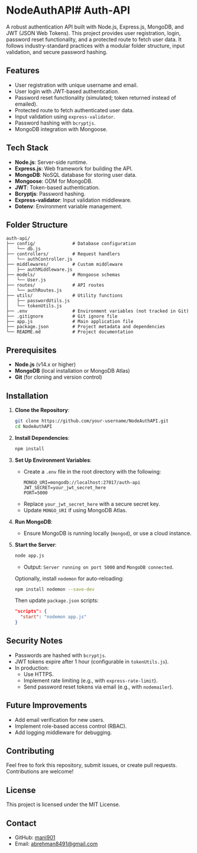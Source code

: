 # NodeAuthAPI# Auth-API

A robust authentication API built with Node.js, Express.js, MongoDB, and JWT (JSON Web Tokens). This project provides user registration, login, password reset functionality, and a protected route to fetch user data. It follows industry-standard practices with a modular folder structure, input validation, and secure password hashing.

## Features
- User registration with unique username and email.
- User login with JWT-based authentication.
- Password reset functionality (simulated; token returned instead of emailed).
- Protected route to fetch authenticated user data.
- Input validation using `express-validator`.
- Password hashing with `bcryptjs`.
- MongoDB integration with Mongoose.

## Tech Stack
- **Node.js**: Server-side runtime.
- **Express.js**: Web framework for building the API.
- **MongoDB**: NoSQL database for storing user data.
- **Mongoose**: ODM for MongoDB.
- **JWT**: Token-based authentication.
- **Bcryptjs**: Password hashing.
- **Express-validator**: Input validation middleware.
- **Dotenv**: Environment variable management.

## Folder Structure
```
auth-api/
├── config/              # Database configuration
│   └── db.js
├── controllers/         # Request handlers
│   └── authController.js
├── middlewares/         # Custom middleware
│   ├── authMiddleware.js
├── models/              # Mongoose schemas
│   └── User.js
├── routes/              # API routes
│   └── authRoutes.js
├── utils/               # Utility functions
│   ├── passwordUtils.js
│   └── tokenUtils.js
├── .env                 # Environment variables (not tracked in Git)
├── .gitignore           # Git ignore file
├── app.js               # Main application file
├── package.json         # Project metadata and dependencies
└── README.md            # Project documentation
```

## Prerequisites
- **Node.js** (v14.x or higher)
- **MongoDB** (local installation or MongoDB Atlas)
- **Git** (for cloning and version control)

## Installation
1. **Clone the Repository**:
   ```bash
   git clone https://github.com/your-username/NodeAuthAPI.git
   cd NodeAuthAPI
   ```

2. **Install Dependencies**:
   ```bash
   npm install
   ```

3. **Set Up Environment Variables**:
   - Create a `.env` file in the root directory with the following:
     ```
     MONGO_URI=mongodb://localhost:27017/auth-api
     JWT_SECRET=your_jwt_secret_here
     PORT=5000
     ```
   - Replace `your_jwt_secret_here` with a secure secret key.
   - Update `MONGO_URI` if using MongoDB Atlas.

4. **Run MongoDB**:
   - Ensure MongoDB is running locally (`mongod`), or use a cloud instance.

5. **Start the Server**:
   ```bash
   node app.js
   ```
   - Output: `Server running on port 5000` and `MongoDB connected`.

   Optionally, install `nodemon` for auto-reloading:
   ```bash
   npm install nodemon --save-dev
   ```
   Then update `package.json` scripts:
   ```json
   "scripts": {
     "start": "nodemon app.js"
   }
   ```

## Security Notes
- Passwords are hashed with `bcryptjs`.
- JWT tokens expire after 1 hour (configurable in `tokenUtils.js`).
- In production:
  - Use HTTPS.
  - Implement rate limiting (e.g., with `express-rate-limit`).
  - Send password reset tokens via email (e.g., with `nodemailer`).

## Future Improvements
- Add email verification for new users.
- Implement role-based access control (RBAC).
- Add logging middleware for debugging.

## Contributing
Feel free to fork this repository, submit issues, or create pull requests. Contributions are welcome!

## License
This project is licensed under the MIT License.

## Contact
- GitHub: [mani901](https://github.com/your-username)
- Email: abrehman8491@gmail.com
